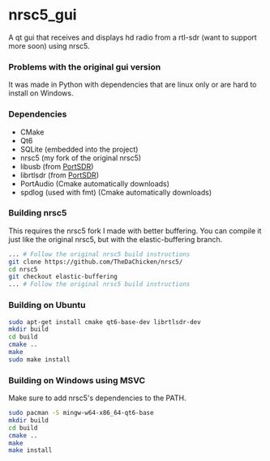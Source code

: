 nrsc5_gui
=================

A qt gui that receives and displays hd radio from a rtl-sdr (want to support more soon) using nrsc5.

### Problems with the original gui version
It was made in Python with dependencies that are linux only or are hard to install on Windows.

### Dependencies
- CMake
- Qt6
- SQLite (embedded into the project)
- nrsc5 (my fork of the original nrsc5)
- libusb (from [PortSDR](https://github.com/TheDaChicken/PortSDR/))
- librtlsdr (from [PortSDR](https://github.com/TheDaChicken/PortSDR/))
- PortAudio (Cmake automatically downloads)
- spdlog (used with fmt) (Cmake automatically downloads)

### Building nrsc5

This requires the nrsc5 fork I made with better buffering.
You can compile it just like the original nrsc5, but with the elastic-buffering branch.

```bash
... # Follow the original nrsc5 build instructions
git clone https://github.com/TheDaChicken/nrsc5/
cd nrsc5
git checkout elastic-buffering
... # Follow the original nrsc5 build instructions
```

### Building on Ubuntu

```bash
sudo apt-get install cmake qt6-base-dev librtlsdr-dev
mkdir build
cd build
cmake ..
make
sudo make install
```

### Building on Windows using MSVC

Make sure to add nrsc5's dependencies to the PATH.

```bash
sudo pacman -S mingw-w64-x86_64-qt6-base
mkdir build
cd build 
cmake ..
make
make install
```